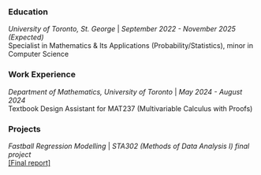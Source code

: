 ### Education
<i> University of Toronto, St. George </i> | <i> September 2022 - November 2025 (Expected) </i> <br>
Specialist in Mathematics & Its Applications (Probability/Statistics), minor in Computer Science


### Work Experience
<i> Department of Mathematics, University of Toronto </i> | <i> May 2024 - August 2024 </i> <br>
Textbook Design Assistant for MAT237 (Multivariable Calculus with Proofs)

### Projects
<i> Fastball Regression Modelling </i> | <i> STA302 (Methods of Data Analysis I) final project </i> <br>
<a href="[url](https://github.com/grace-shang/fastballs/blob/03de2b716f277e95f76b3dc263ab36a783e6ea0d/Final%20Report%20STA302.pdf)">[Final report]</a>
